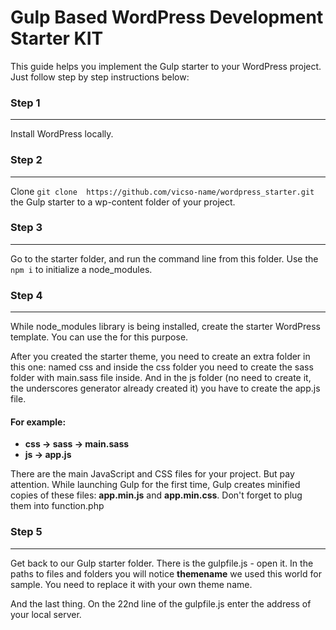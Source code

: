 # Gulp Based WordPress Development Starter KIT

<p>This guide helps you implement the Gulp starter to your WordPress project. Just follow step by step instructions below:</p>

<h3>Step 1</h3>
<hr>
<p>Install WordPress locally.</p>

<h3>Step 2</h3>
<hr>
<p>Clone <code>git clone  https://github.com/vicso-name/wordpress_starter.git</code> the Gulp starter to a wp-content folder of your project.</p>

<h3>Step 3</h3>
<hr>
<p>Go to the starter folder, and run the command line from this folder. Use the <code>npm i</code> to initialize a node_modules.</p>

<h3>Step 4</h3>
<hr>
<p>While node_modules library is being installed, create the starter WordPress template. You can use the <a href="https://underscores.me/" rel="nofollow"></a> for this purpose.</p>
<p>After you created the starter theme, you need to create an extra folder in this one: named css and inside the css folder you need to create the sass folder with main.sass file inside. And in the js folder (no need to create it, the underscores generator already created it) you have to create the app.js file.</p>

<h4>For example:</h4>

<ul>
    <li><strong>css -> sass -> main.sass</strong></li>
    <li><strong>js -> app.js</strong></li>
</ul>


<p>There are the main JavaScript and CSS files for your project. But pay attention. While launching Gulp for the first time, Gulp creates minified copies of these files: <strong>app.min.js</strong> and <strong>app.min.css</strong>. Don't forget to plug them into function.php</p>

<h3>Step 5</h3>
<hr>
<p>Get back to our Gulp starter folder. There is the gulpfile.js - open it. In the paths to files and folders you will notice <strong>themename</strong> we used this world for sample. You need to replace it with your own theme name.</p>
<p>And the last thing. On the 22nd line of the gulpfile.js enter the address of your local server.</p>

